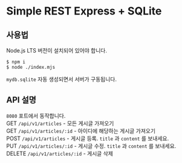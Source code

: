 # Simple REST Express + SQLite

## 사용법
Node.js LTS 버전이 설치되어 있어야 합니다.
```
$ npm i
$ node ./index.mjs
```
`mydb.sqlite` 자동 생성되면서 서버가 구동됩니다.  

## API 설명
`8080` 포트에서 동작합니다.  
GET `/api/v1/articles` - 모든 게시글 가져오기  
GET `/api/v1/articles/:id` - 아이디에 해당하는 게시글 가져오기  
POST `/api/v1/articles` - 게시글 등록. `title` 과 `content` 를 보내세요.  
PUT `/api/v1/articles/:id` - 게시글 수정. `title` 과 `content` 를 보내세요.  
DELETE `/api/v1/articles/:id` - 게시글 삭제  



